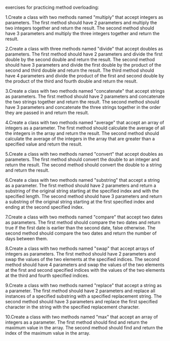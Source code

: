 exercises for practicing method overloading:

1.Create a class with two methods named "multiply" that accept integers as parameters. The first method should have 2 parameters and multiply the two integers together and return the result. The second method should have 3 parameters and multiply the three integers together and return the result.


2.Create a class with three methods named "divide" that accept doubles as parameters. The first method should have 2 parameters and divide the first double by the second double and return the result. The second method should have 3 parameters and divide the first double by the product of the second and third double and return the result. The third method should have 4 parameters and divide the product of the first and second double by the product of the third and fourth double and return the result.


3.Create a class with two methods named "concatenate" that accept strings as parameters. The first method should have 2 parameters and concatenate the two strings together and return the result. The second method should have 3 parameters and concatenate the three strings together in the order they are passed in and return the result.


4.Create a class with two methods named "average" that accept an array of integers as a parameter. The first method should calculate the average of all the integers in the array and return the result. The second method should calculate the average of the integers in the array that are greater than a specified value and return the result.


5.Create a class with two methods named "convert" that accept doubles as parameters. The first method should convert the double to an integer and return the result. The second method should convert the double to a string and return the result.


6.Create a class with two methods named "substring" that accept a string as a parameter. The first method should have 2 parameters and return a substring of the original string starting at the specified index and with the specified length. The second method should have 3 parameters and return a substring of the original string starting at the first specified index and ending at the second specified index.


7.Create a class with two methods named "compare" that accept two dates as parameters. The first method should compare the two dates and return true if the first date is earlier than the second date, false otherwise. The second method should compare the two dates and return the number of days between them.


8.Create a class with two methods named "swap" that accept arrays of integers as parameters. The first method should have 2 parameters and swap the values of the two elements at the specified indices. The second method should have 4 parameters and swap the values of the two elements at the first and second specified indices with the values of the two elements at the third and fourth specified indices.


9.Create a class with two methods named "replace" that accept a string as a parameter. The first method should have 2 parameters and replace all instances of a specified substring with a specified replacement string. The second method should have 3 parameters and replace the first specified character in the string with the specified replacement character.


10.Create a class with two methods named "max" that accept an array of integers as a parameter. The first method should find and return the maximum value in the array. The second method should find and return the index of the maximum value in the array.


